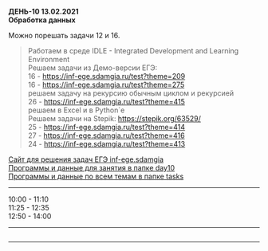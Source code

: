 **ДЕНЬ-10 13.02.2021**  
**Обработка данных**  

Можно порешать задачи 12 и 16.  

> Работаем в среде IDLE - Integrated Development and Learning Environment  
> Решаем задачи из Демо-версии ЕГЭ:  
> 16 - https://inf-ege.sdamgia.ru/test?theme=209  
> 16 - https://inf-ege.sdamgia.ru/test?theme=275  
> решаем задачу на рекурсию обычным циклом и рекурсией  
> 26 - https://inf-ege.sdamgia.ru/test?theme=415  
> решаем в Excel и в Python`e  
> Решаем задачи на Stepik: https://stepik.org/63529/  
> 25 - https://inf-ege.sdamgia.ru/test?theme=414  
> 27 - https://inf-ege.sdamgia.ru/test?theme=416  
> 24 - https://inf-ege.sdamgia.ru/test?theme=413  

[Сайт для решения задач ЕГЭ inf-ege.sdamgia](https://inf-ege.sdamgia.ru/)  
[Программы и данные для занятия в папке day10](https://github.com/permCoding/elective-course-21/tree/main/py/day10/)  
[Программы и данные по всем темам в папке tasks](https://github.com/permCoding/elective-course-21/tree/main/tasks/)  
  
---  

10:00 - 11:10  
11:25 - 12:35  
12:50 - 14:00  

---  

```

```

---  
